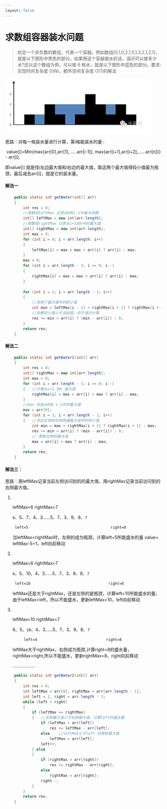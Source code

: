 ```yaml
---
layout: false
---
```




# 求数组容器装水问题

> 给定一个非负数的数组，代表一个容器。例如数组[0,1,0,2,1,0,1,3,2,1,2,1]，就是以下图形中黑色的部分。如果用这个容器接水的话，请问可以接多少水?还以这个数组为例，可以接 6 格水，就是以下图形中蓝色的部分。要求:实现时间复杂度 O(N)，额外空间复杂度 O(1)的解法

![](../pic/pic5.png)

思路：对每一格装水量进行计算，第i格能装水的量 :

​			value[i]=Min{max{arr[0],arr[1],……arr[i-1]}, max{arr[i+1],arr[i+2],……arr[n]}} - arr[i];

即value[i] 就是找i左边最大值和i右边的最大值，取这两个最大值得较小值最为瓶颈，最后减去arr[i]，就是它的装水量。

#### 解法一

```java
	public static int getWater(int[] arr)
	{
		int res = 0;
      	//用数组leftMax 记录从0到i-1中最大的数
		int[] leftMax = new int[arr.length];
      	//用数组rightMax 记录从i+1到n中的最大值
		int[] rightMax = new int[arr.length];
		int max = 0;
		for (int i = 0; i < arr.length; i++)
		{
			leftMax[i] = max = max < arr[i] ? arr[i] : max;
		}
		max = 0;
		for (int i = arr.length - 1; i >= 0; i--)
		{
			rightMax[i] = max = max < arr[i] ? arr[i] : max;
		}

		for (int i = 1; i < arr.length - 1; i++)
		{
          	//求两个最大值中的较小值
			int min = leftMax[i - 1] > rightMax[i + 1] ? rightMax[i + 1] : leftMax[i - 1];
          	//如果较小值小于当前值，则不进行计算
			res += min > arr[i] ? (min - arr[i]) : 0;
		}
		return res;
	}
```





#### 解法二

```java
	public static int getWater1(int[] arr)
	{
		int res = 0;
		int[] rightMax = new int[arr.length];
		int max = 0;
		for (int i = arr.length - 1; i >= 0; i--)
		{	//计算从i+1 到n 最大值
			rightMax[i] = max = arr[i] > max ? arr[i] : max;
		}
      	//max 存放从0到 i-1中的最大值
		max = arr[0];
		for (int i = 1; i < arr.length - 1; i++)
		{	//求出左侧和右侧两遍最大值中的较小值
			int min = max > rightMax[i + 1] ? rightMax[i + 1] : max;
			res += min > arr[i] ? (min - arr[i]) : 0;
			// 更新左侧的最大值
			max = arr[i] > max ? arr[i] : max;
		}
		return res;
	}
```



#### 解法三：

思路：用leftMax记录当前左侧访问到的的最大值，用rightMax记录当前访问到的右侧最大值。

1. ​

   leftMax=6                                       rightMax=7

   `6`、5、7、4、3……5、7、3、9、8、`7`

     	left=5                                     right=8

   当leftMax<rightMax时，左侧的成为瓶颈，计算left=5所能盛水的量 value= leftMax-5=1，left向前移动

2. ​

   leftMax=6                                       rightMax=7

   `6`、5、10、4、3……5、7、3、9、8、`7`

     	left=10                                   right=8

   leftMax还是大于rightMax，还是左侧的是瓶颈，计算left=10所能盛水的量，由于leftMax<left，所以不能盛水，更新leftMax=10，left向前移动

3. ​

   leftMax=10                                      rightMax=7

   6、5、`10`、4、3……5、7、3、9、8、`7`

     		left=4                               right=8

   leftMax大于rightMax，右侧成为瓶颈,计算right=8的盛水量，rightMax<right,所以不能盛水，更新rightMax=8，right向前移动

   ………………

```Java
	public static int getWater2(int[] arr)
	{
		int res = 0;
		int leftMax = arr[0], rightMax = arr[arr.length - 1];
		int left = 1, right = arr.length - 2;
		while (left < right)
		{	
			if (leftMax <= rightMax)
			{	//左侧最大值小于右侧最大值，计算left的盛水量
				if (leftMax > arr[left])
					res += leftMax - arr[left];
				else	//leftMax小于left 则更新最大值
					leftMax = arr[left];
				left++;
			} else
			{
				if (rightMax > arr[right])
					res += rightMax - arr[right];
				else
					rightMax = arr[right];
				right--;
			}
		}
		return res;
	}
```
